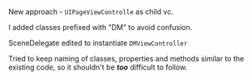 New approach - `UIPageViewControlle` as child vc.

I added classes prefixed with "DM" to avoid confusion.

SceneDelegate edited to instantiate `DMViewController`

Tried to keep naming of classes, properties and methods similar to the existing code, so it shouldn't be ***too*** difficult to follow.
